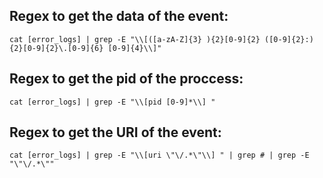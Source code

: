 ## Regex to get the data of the event:
```Shell
cat [error_logs] | grep -E "\\[([a-zA-Z]{3} ){2}[0-9]{2} ([0-9]{2}:){2}[0-9]{2}\.[0-9]{6} [0-9]{4}\\]"
```
## Regex to get the pid of the proccess:
```Shell
cat [error_logs] | grep -E "\\[pid [0-9]*\\] "
```
## Regex to get the URI of the event:
```Shell
cat [error_logs] | grep -E "\\[uri \"\/.*\"\\] " | grep # | grep -E "\"\/.*\""
```
